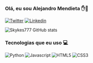 ### Olá, eu sou Alejandro Mendieta ✋🧐
[![Twitter](https://img.shields.io/badge/Twitter-1DA1F2?style=for-the-badge&logo=twitter&logoColor=white)](https://twitter.com/333quasebesta)
[![Linkedin](https://img.shields.io/badge/LinkedIn-0077B5?style=for-the-badge&logo=linkedin&logoColor=white)](https://www.linkedin.com/in/alejandro-mendieta-670319236)

![Skykes777 GitHub stats](https://github-readme-stats.vercel.app/api?username=Skykes777&show_icons=true&theme=cobalt)

### Tecnologias que eu uso 💻
![Python](https://img.shields.io/badge/python-3670A0?style=for-the-badge&logo=python&logoColor=ffdd54)
![Javascript](https://img.shields.io/badge/JavaScript-F7DF1E?style=for-the-badge&logo=javascript&logoColor=black)
![HTML5](https://img.shields.io/badge/html5-%23E34F26.svg?style=for-the-badge&logo=html5&logoColor=white)
![CSS3](https://img.shields.io/badge/css3-%231572B6.svg?style=for-the-badge&logo=css3&logoColor=white)
